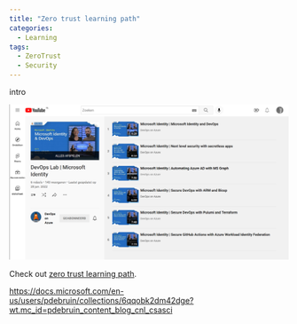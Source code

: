 ```yaml
---
title: "Zero trust learning path"
categories:
  - Learning
tags:
  - ZeroTrust
  - Security
---
```


intro

![Identity videos](../assets/images/20220819-identityvideos.png)


Check out [zero trust learning path][zero-trust-learning-path].

https://docs.microsoft.com/en-us/users/pdebruin/collections/6qqobk2dm42dge?wt.mc_id=pdebruin_content_blog_cnl_csasci

[zero-trust-learning-path]: https://docs.microsoft.com/learn/paths/zero-trust-principles/?wt.mc_id=pdebruin_content_blog_cnl_csasci

